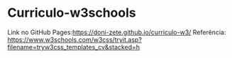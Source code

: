 # Curriculo-w3schools
Link no GitHub Pages:https://doni-zete.github.io/curriculo-w3/
Referência: https://www.w3schools.com/w3css/tryit.asp?filename=tryw3css_templates_cv&stacked=h
